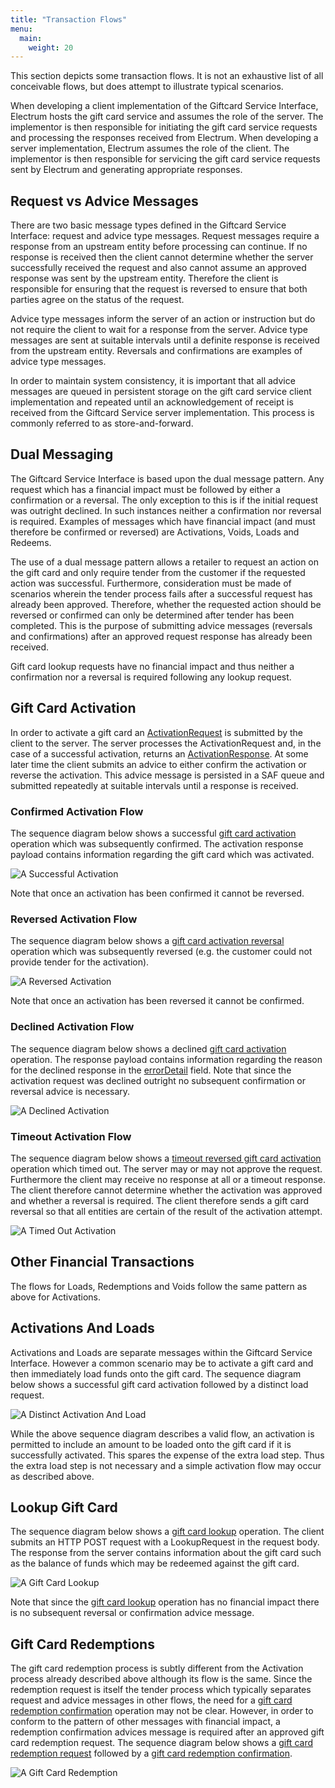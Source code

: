 ```yaml
---
title: "Transaction Flows"
menu:
  main:
    weight: 20
---
```


This section depicts some transaction flows. It is not an exhaustive list of all conceivable flows, but does attempt to illustrate typical scenarios.

When developing a client implementation of the Giftcard Service Interface, Electrum hosts the gift card service and assumes the role of the server. The implementor is then responsible for initiating the gift card service requests and processing the responses received from Electrum. When developing a server implementation, Electrum assumes the role of the client. The implementor is then responsible for servicing the gift card service requests sent by Electrum and generating appropriate responses.

## Request vs Advice Messages

There are two basic message types defined in the Giftcard Service Interface: request and advice type messages. Request messages require a response from an upstream entity before processing can continue. If no response is received then the client cannot determine whether the server successfully received the request and also cannot assume an approved response was sent by the upstream entity. Therefore the client is responsible for ensuring that the request is reversed to ensure that both parties agree on the status of the request.

Advice type messages inform the server of an action or instruction but do not require the client to wait for a response from the server. Advice type messages are sent at suitable intervals until a definite response is received from the upstream entity. Reversals and confirmations are examples of advice type messages.

In order to maintain system consistency, it is important that all advice messages are queued in persistent storage on the gift card service client implementation and repeated until an acknowledgement of receipt is received from the Giftcard Service server implementation. This process is commonly referred to as store-and-forward.

## Dual Messaging

The Giftcard Service Interface is based upon the dual message pattern. Any request which has a financial impact must be followed by either a confirmation or a reversal. The only exception to this is if the initial request was outright declined. In such instances neither a confirmation nor reversal is required. Examples of messages which have financial impact (and must therefore be confirmed or reversed) are Activations, Voids, Loads and Redeems.

The use of a dual message pattern allows a retailer to request an action on the gift card and only require tender from the customer if the requested action was successful. Furthermore, consideration must be made of scenarios wherein the tender process fails after a successful request has already been approved. Therefore, whether the requested action should be reversed or confirmed can only be determined after tender has been completed. This is the purpose of submitting advice messages (reversals and confirmations) after an approved request response has already been received.

Gift card lookup requests have no financial impact and thus neither a confirmation nor a reversal is required following any lookup request.

## Gift Card Activation

In order to activate a gift card an [ActivationRequest](/specification/definitions/#activationrequest) is submitted by the client to the server. The server processes the ActivationRequest and, in the case of a successful activation, returns an [ActivationResponse](/specification/definitions/#activationresponse). At some later time the client submits an advice to either confirm the activation or reverse the activation. This advice message is persisted in a SAF queue and submitted repeatedly at suitable intervals until a response is received.

### Confirmed Activation Flow

The sequence diagram below shows a successful [gift card activation](/specification/operations/#activate) operation which was subsequently confirmed. The activation response payload contains information regarding the gift card which was activated.

![A Successful Activation](/images/sequence-successful-activation.png "A Successful Activation")

Note that once an activation has been confirmed it cannot be reversed.

### Reversed Activation Flow

The sequence diagram below shows a [gift card activation reversal](/specification/operations/#reverseactivation) operation which was subsequently reversed (e.g. the customer could not provide tender for the activation).

![A Reversed Activation](/images/sequence-reversed-activation.png "A Reversed Activation")

Note that once an activation has been reversed it cannot be confirmed.

### Declined Activation Flow

The sequence diagram below shows a declined [gift card activation](/specification/operations/#activate) operation. The response payload contains information regarding the reason for the declined response in the [errorDetail](/specification/definitions/#errordetail) field. Note that since the activation request was declined outright no subsequent confirmation or reversal advice is necessary.

![A Declined Activation](/images/sequence-declined-activation.png "A Declined Activation")

### Timeout Activation Flow

The sequence diagram below shows a [timeout reversed gift card activation](/specification/operations/#reverseactivation) operation which timed out. The server may or may not approve the request. Furthermore the client may receive no response at all or a timeout response. The client therefore cannot determine whether the activation was approved and whether a reversal is required. The client therefore sends a gift card reversal so that all entities are certain of the result of the activation attempt.

![A Timed Out Activation](/images/sequence-timeout-activation.png "A Timed Out Activation")

## Other Financial Transactions

The flows for Loads, Redemptions and Voids follow the same pattern as above for Activations.

## Activations And Loads

Activations and Loads are separate messages within the Giftcard Service Interface. However a common scenario may be to activate a gift card and then immediately load funds onto the gift card. The sequence diagram below shows a successful gift card activation followed by a distinct load request.

![A Distinct Activation And Load](/images/sequence-activation-load.png "A Distinct Activation And Load")

While the above sequence diagram describes a valid flow, an activation is permitted to include an amount to be loaded onto the gift card if it is successfully activated. This spares the expense of the extra load step. Thus the extra load step is not necessary and a simple activation flow may occur as described above.

## Lookup Gift Card

The sequence diagram below shows a [gift card lookup](/specification/operations/#lookupgiftcard) operation. The client submits an HTTP POST request with a LookupRequest in the request body. The response from the server contains information about the gift card such as the balance of funds which may be redeemed against the gift card.

![A Gift Card Lookup](/images/sequence-giftcard-lookup.png "A Gift Card Lookup")

Note that since the [gift card lookup](/specification/operations/#lookupgiftcard) operation has no financial impact there is no subsequent reversal or confirmation advice message.

## Gift Card Redemptions

The gift card redemption process is subtly different from the Activation process already described above although its flow is the same. Since the redemption request is itself the tender process which typically separates request and advice messages in other flows, the need for a [gift card redemption confirmation](/specification/operations/#confirmredemption) operation may not be clear. However, in order to conform to the pattern of other messages with financial impact, a redemption confirmation advices message is required after an approved gift card redemption request. The sequence diagram below shows a [gift card redemption request](/specification/operations/#redeem) followed by a [gift card redemption confirmation](/specification/operations/#confirmredemption).

![A Gift Card Redemption](/images/sequence-successful-redemption.png "A Gift Card Redemption")
